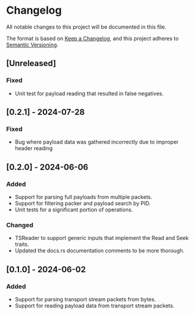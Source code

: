 # Changelog

All notable changes to this project will be documented in this file.

The format is based on [Keep a Changelog](https://keepachangelog.com/en/1.1.0/),
and this project adheres to [Semantic Versioning](https://semver.org/spec/v2.0.0.html).

## [Unreleased]

### Fixed

- Unit test for payload reading that resulted in false negatives.


## [0.2.1] - 2024-07-28

### Fixed

- Bug where payload data was gathered incorrectly due to improper header reading

## [0.2.0] - 2024-06-06

### Added

- Support for parsing full payloads from multiple packets. 
- Support for filtering packer and payload search by PID. 
- Unit tests for a significant portion of operations.

### Changed
- TSReader to support generic inputs that implement the Read and Seek traits.
- Updated the docs.rs documentation comments to be more thorough.


## [0.1.0] - 2024-06-02

### Added

- Support for parsing transport stream packets from bytes.
- Support for reading payload data from transport stream packets.